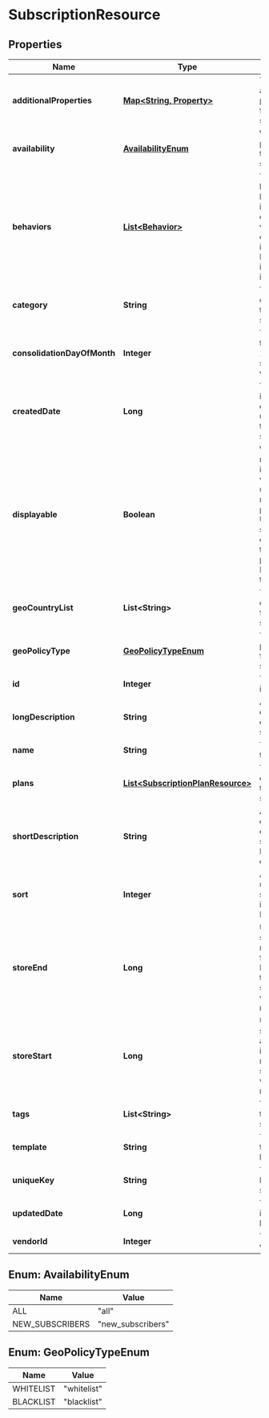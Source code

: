 
# SubscriptionResource

## Properties
Name | Type | Description | Notes
------------ | ------------- | ------------- | -------------
**additionalProperties** | [**Map&lt;String, Property&gt;**](Property.md) | The additional properties for the subscription |  [optional]
**availability** | [**AvailabilityEnum**](#AvailabilityEnum) | Who can purchase this subscription |  [optional]
**behaviors** | [**List&lt;Behavior&gt;**](Behavior.md) | The behaviors linked to the item, describing various options and interactions. May not be included in item lists |  [optional]
**category** | **String** | The category of the subscription |  [optional]
**consolidationDayOfMonth** | **Integer** | The day of the month 1..31 this subscription will renew |  [optional]
**createdDate** | **Long** | The date the item was created, unix timestamp in seconds |  [optional]
**displayable** | **Boolean** | Whether or not the item is currently visible to users. Does not block purchase; Use store_start or store_end to block purchase.  Default &#x3D; true |  [optional]
**geoCountryList** | **List&lt;String&gt;** | The geo country list for the subscription |  [optional]
**geoPolicyType** | [**GeoPolicyTypeEnum**](#GeoPolicyTypeEnum) | The geo policy type for the subscription |  [optional]
**id** | **Integer** | The id of the item |  [optional]
**longDescription** | **String** | A long description of the subscription |  [optional]
**name** | **String** | The name of the item | 
**plans** | [**List&lt;SubscriptionPlanResource&gt;**](SubscriptionPlanResource.md) | The billing options for this subscription |  [optional]
**shortDescription** | **String** | A short description of the subscription.  Max 255 characters |  [optional]
**sort** | **Integer** | A number to use in sorting items.  Default 500 |  [optional]
**storeEnd** | **Long** | Used to schedule removal from store.  Null means the subscription will never be removed |  [optional]
**storeStart** | **Long** | Used to schedule appearance in store.  Null means the subscription will appear now |  [optional]
**tags** | **List&lt;String&gt;** | The tags for the subscription |  [optional]
**template** | **String** | The template being used |  [optional]
**uniqueKey** | **String** | The unique key of the subscription |  [optional]
**updatedDate** | **Long** | The date the item was last updated |  [optional]
**vendorId** | **Integer** | The id of the vendor | 


<a name="AvailabilityEnum"></a>
## Enum: AvailabilityEnum
Name | Value
---- | -----
ALL | &quot;all&quot;
NEW_SUBSCRIBERS | &quot;new_subscribers&quot;


<a name="GeoPolicyTypeEnum"></a>
## Enum: GeoPolicyTypeEnum
Name | Value
---- | -----
WHITELIST | &quot;whitelist&quot;
BLACKLIST | &quot;blacklist&quot;



